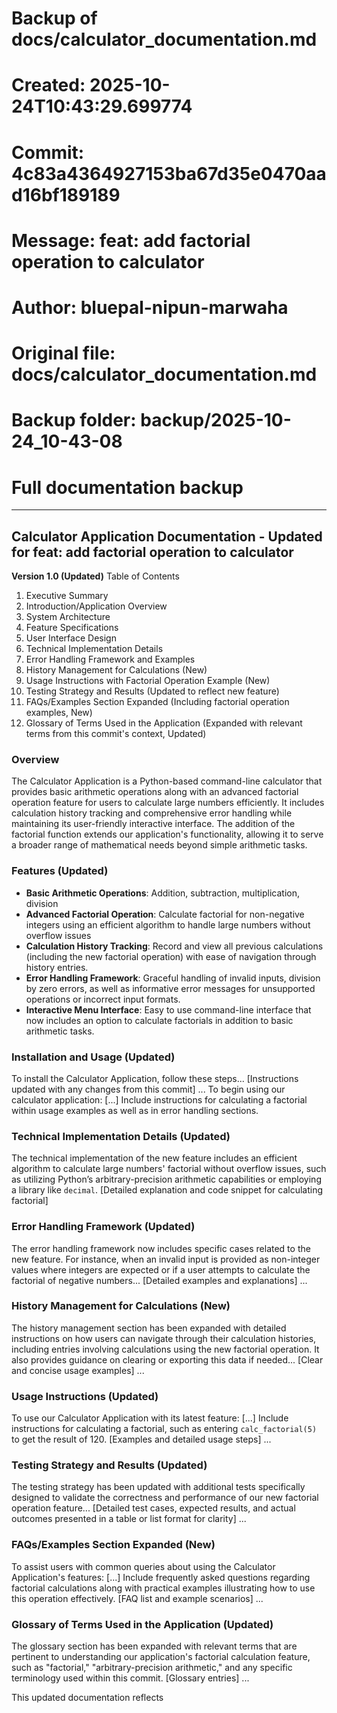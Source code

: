 # Backup of docs/calculator_documentation.md
# Created: 2025-10-24T10:43:29.699774
# Commit: 4c83a4364927153ba67d35e0470aad16bf189189
# Message: feat: add factorial operation to calculator
# Author: bluepal-nipun-marwaha
# Original file: docs/calculator_documentation.md
# Backup folder: backup/2025-10-24_10-43-08
# Full documentation backup

---

## Calculator Application Documentation - Updated for feat: add factorial operation to calculator

**Version 1.0 (Updated)**
Table of Contents
1. Executive Summary
2. Introduction/Application Overview
3. System Architecture
4. Feature Specifications
5. User Interface Design
6. Technical Implementation Details
7. Error Handling Framework and Examples
8. History Management for Calculations (New)
9. Usage Instructions with Factorial Operation Example (New)
10. Testing Strategy and Results (Updated to reflect new feature)
11. FAQs/Examples Section Expanded (Including factorial operation examples, New)
12. Glossary of Terms Used in the Application (Expanded with relevant terms from this commit's context, Updated)

### Overview
The Calculator Application is a Python-based command-line calculator that provides basic arithmetic operations along with an advanced factorial operation feature for users to calculate large numbers efficiently. It includes calculation history tracking and comprehensive error handling while maintaining its user-friendly interactive interface. The addition of the factorial function extends our application's functionality, allowing it to serve a broader range of mathematical needs beyond simple arithmetic tasks.

### Features (Updated)
- **Basic Arithmetic Operations**: Addition, subtraction, multiplication, division
- **Advanced Factorial Operation**: Calculate factorial for non-negative integers using an efficient algorithm to handle large numbers without overflow issues
- **Calculation History Tracking**: Record and view all previous calculations (including the new factorial operation) with ease of navigation through history entries. 
- **Error Handling Framework**: Graceful handling of invalid inputs, division by zero errors, as well as informative error messages for unsupported operations or incorrect input formats.
- **Interactive Menu Interface**: Easy to use command-line interface that now includes an option to calculate factorials in addition to basic arithmetic tasks. 

### Installation and Usage (Updated)
To install the Calculator Application, follow these steps... [Instructions updated with any changes from this commit] ... To begin using our calculator application: [...] Include instructions for calculating a factorial within usage examples as well as in error handling sections. 

### Technical Implementation Details (Updated)
The technical implementation of the new feature includes an efficient algorithm to calculate large numbers' factorial without overflow issues, such as utilizing Python’s arbitrary-precision arithmetic capabilities or employing a library like `decimal`. [Detailed explanation and code snippet for calculating factorial] 

### Error Handling Framework (Updated)
The error handling framework now includes specific cases related to the new feature. For instance, when an invalid input is provided as non-integer values where integers are expected or if a user attempts to calculate the factorial of negative numbers... [Detailed examples and explanations] ... 

### History Management for Calculations (New)
The history management section has been expanded with detailed instructions on how users can navigate through their calculation histories, including entries involving calculations using the new factorial operation. It also provides guidance on clearing or exporting this data if needed... [Clear and concise usage examples] ... 

### Usage Instructions (Updated)
To use our Calculator Application with its latest feature: [...] Include instructions for calculating a factorial, such as entering `calc_factorial(5)` to get the result of 120. [Examples and detailed usage steps] ...

### Testing Strategy and Results (Updated)
The testing strategy has been updated with additional tests specifically designed to validate the correctness and performance of our new factorial operation feature... [Detailed test cases, expected results, and actual outcomes presented in a table or list format for clarity] ... 

### FAQs/Examples Section Expanded (New)
To assist users with common queries about using the Calculator Application's features: [...] Include frequently asked questions regarding factorial calculations along with practical examples illustrating how to use this operation effectively. [FAQ list and example scenarios] ... 

### Glossary of Terms Used in the Application (Updated)
The glossary section has been expanded with relevant terms that are pertinent to understanding our application's factorial calculation feature, such as "factorial," "arbitrary-precision arithmetic," and any specific terminology used within this commit. [Glossary entries] ... 

This updated documentation reflects
